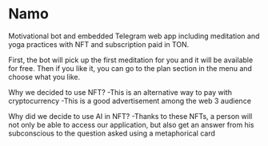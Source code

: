 # Namo
Motivational bot and embedded Telegram web app including meditation and yoga practices with NFT and subscription paid in TON.

First, the bot will pick up the first meditation for you and it will be available for free. Then if you like it, you can go to the plan section in the menu and choose what you like.

Why we decided to use NFT?
-This is an alternative way to pay with cryptocurrency
-This is a good advertisement among the web 3 audience

Why did we decide to use AI in NFT?
-Thanks to these NFTs, a person will not only be able to access our application, but also get an answer from his subconscious to the question asked using a metaphorical card
